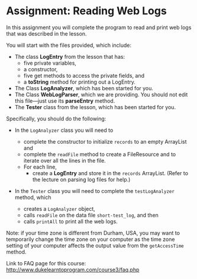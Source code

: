 # Assignment: Reading Web Logs

In this assignment you will complete the program to read and print web logs that was described in the lesson.

You will start with the files provided, which include:

- The class __LogEntry__ from the lesson that has:
    - five private variables,
    - a constructor,
    - five get methods to access the private fields, and
    - a __toString__ method for printing out a LogEntry.
- The Class __LogAnalyzer__, which has been started for you.
- The Class __WebLogParser__, which we are providing. You should not edit this file—just use its __parseEntry__ method.
- The __Tester__ class from the lesson, which has been started for you.

Specifically, you should do the following:

- In the `LogAnalyzer` class you will need to
    - complete the constructor to initialize `records` to an empty ArrayList and
    - complete the `readFile` method to create a FileResource and to iterate over all the lines in the file.
    - For each line,
        - create a __LogEntry__ and store it in the `records` ArrayList. (Refer to the lecture on parsing log files for help.)

- In the `Tester` class you will need to complete the `testLogAnalyzer` method, which
    - creates a `LogAnalyzer` object,
    - calls `readFile` on the data file `short-test_log`, and then
    - calls `printAll` to print all the web logs.

Note: if your time zone is different from Durham, USA, you may want to temporarily change the time zone on your computer as the time zone setting of your computer affects the output value from the `getAccessTime` method.

Link to FAQ page for this course: http://www.dukelearntoprogram.com/course3/faq.php